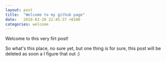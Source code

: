 ```yaml
---
layout: post
title:  "Welcome to my github page"
date:   2018-03-20 22:45:37 +0100
categories: welcome
---
```

Welcome to this very firt post!

So what's this place, no sure yet, but one thing is for sure, this post will be deleted as soon a I figure that out :)

